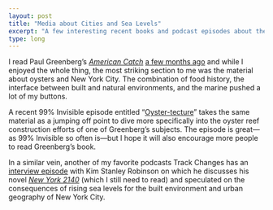 ```yaml
---
layout: post
title: "Media about Cities and Sea Levels"
excerpt: "A few interesting recent books and podcast episodes about the interface between the built and marine environment and the consequences of rising sea levels"
type: long
---
```


I read Paul Greenberg’s _[American Catch][catch]_ [a few months ago][reading] and while I enjoyed the whole thing, the most striking section to me was the material about oysters and New York City. The combination of food history, the interface between built and natural environments, and the marine pushed a lot of my buttons.

A recent 99% Invisible episode entitled “[Oyster-tecture][oyster]” takes the same material as a jumping off point to dive more specifically into the oyster reef construction efforts of one of Greenberg’s subjects. The episode is great—as 99% Invisible so often is—but I hope it will also encourage more people to read Greenberg’s book.

In a similar vein, another of my favorite podcasts Track Changes has an [interview episode][track-changes] with Kim Stanley Robinson on which he discusses his novel _[New York 2140][2140]_ (which I still need to read) and speculated on the consequences of rising sea levels for the built environment and urban geography of New York City.

[catch]: http://www.amazon.com/exec/obidos/asin/0143127438/ref=nosim/latin031-20
[reading]: http://tinaja.computer/2017/10/19/recent-reading.html
[oyster]: https://99percentinvisible.org/episode/oyster-tecture/
[track-changes]: https://trackchanges.postlight.com/talking-with-kim-stanley-robinson-about-his-global-warming-epic-new-york-2140-127a72460550
[2140]: http://www.amazon.com/exec/obidos/asin/B01KT7YTO6/ref=nosim/latin031-20